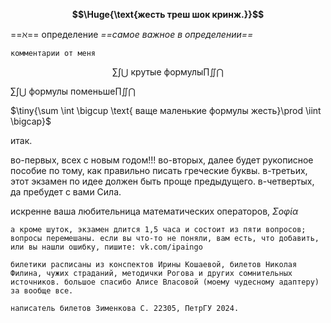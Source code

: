 
**$$\Huge{\text{жесть треш шок кринж.}}$$**


==$\aleph$== определение
*==самое важное в определении==*

```
комментарии от меня
```

$$\sum \int \bigcup \text{ крутые формулы}\prod \iint \bigcap$$

$\sum \int \bigcup \text{ формулы поменьше}\prod \iint \bigcap$

$\tiny{\sum \int \bigcup \text{ ваще маленькие формулы жесть}\prod \iint \bigcap}$

итак.

во-первых, всех с новым годом!!!
во-вторых, далее будет рукописное пособие по тому, как правильно писать греческие буквы.
в-третьих, этот экзамен по идее должен быть проще предыдущего.
в-четвертых, да пребудет с вами Сила.

искренне ваша любительница математических операторов,
$Σοφία$

```
а кроме шуток, экзамен длится 1,5 часа и состоит из пяти вопросов; вопросы перемешаны. если вы что-то не поняли, вам есть, что добавить, или вы нашли ошибку, пишите: vk.com/ipaingo

билетики расписаны из конспектов Ирины Кошаевой, билетов Николая Филина, чужих страданий, методички Рогова и других сомнительных источников. большое спасибо Алисе Власовой (моему чудесному адаптеру) за вообще все.

написатель билетов Зименкова С. 22305, ПетрГУ 2024.
```